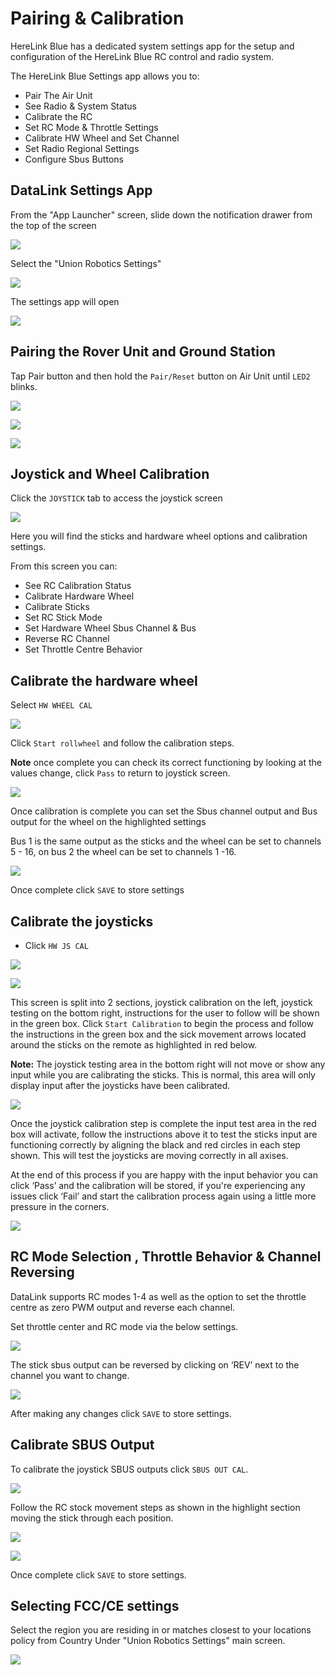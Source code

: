 # Pairing & Calibration

HereLink Blue has a dedicated system settings app for the setup and configuration of the HereLink Blue RC control and radio system.

The HereLink Blue Settings app allows you to:

* Pair The Air Unit&#x20;
* See Radio & System Status
* Calibrate the RC
* Set RC Mode & Throttle Settings&#x20;
* Calibrate HW Wheel and Set Channel
* Set Radio Regional Settings
* Configure Sbus Buttons

## DataLink Settings App

From the "App Launcher" screen, slide down the notification drawer from the top of the screen

![](../../../../.gitbook/assets/90.png)

Select the "Union Robotics Settings"&#x20;

![](../../../../.gitbook/assets/91.png)

The settings app will open

![](../../../../.gitbook/assets/92.png)

## Pairing the Rover Unit and Ground Station

Tap Pair button and then hold the `Pair/Reset` button on Air Unit until `LED2` blinks.

![](../../../../.gitbook/assets/92.png)

![](<../../../../.gitbook/assets/Screen Shot 2021-02-14 at 10.52.09 AM.png>)

![](<../../../../.gitbook/assets/Screen Shot 2021-02-14 at 10.52.20 AM.png>)

## Joystick and Wheel Calibration

Click the `JOYSTICK` tab to access the joystick screen

![](../../../../.gitbook/assets/93.png)

Here you will find the sticks and hardware wheel options and calibration settings.

From this screen you can:

* See RC Calibration Status&#x20;
* Calibrate Hardware Wheel
* Calibrate Sticks
* Set RC Stick Mode
* Set Hardware Wheel Sbus Channel & Bus
* Reverse RC Channel
* Set Throttle Centre Behavior

## Calibrate the hardware wheel

Select `HW WHEEL CAL`&#x20;

![](../../../../.gitbook/assets/wheel\_cal.jpeg)

Click `Start rollwheel` and follow the calibration steps.

**Note** once complete you can check its correct functioning by looking at the values change, click `Pass` to return to joystick screen.

![](../../../../.gitbook/assets/hw-wheel.png)

Once calibration is complete you can set the Sbus channel output and Bus output for the wheel on the highlighted settings

Bus 1 is the same output as the sticks and the wheel can be set to channels 5 - 16, on bus 2 the wheel can be set to channels 1 -16.&#x20;

![](../../../../.gitbook/assets/Wheel\_ch.jpeg)

Once complete click `SAVE` to store settings

## Calibrate the joysticks



* Click `HW JS CAL`&#x20;

![](../../../../.gitbook/assets/Stick\_cal.jpeg)

![](../../../../.gitbook/assets/94.png)

This screen is split into 2 sections, joystick calibration on the left, joystick testing on the bottom right, instructions for the user to follow will be shown in the green box.  Click `Start Calibration` to begin the process and follow the instructions in the green box  and the sick movement arrows located around the sticks on the remote as highlighted in red below.

**Note:** The joystick testing area in the bottom right will not move or show any input while you are calibrating the sticks. This is normal, this area will only display input after the joysticks have been calibrated.

![](../../../../.gitbook/assets/95.png)

Once the joystick calibration step is complete the input test area in the red box will activate, follow the instructions above it to test the sticks input are functioning correctly by aligning the black and red circles in each step shown. This will test the joysticks are moving correctly in all axises.

At the end of this process if you are happy with the input behavior you can click ‘Pass’ and the calibration will be stored, if you're experiencing any issues click ‘Fail’ and start the calibration process again using a little more pressure in the corners.

![](../../../../.gitbook/assets/96.png)

## RC Mode Selection , Throttle Behavior & Channel Reversing

DataLink supports RC modes 1-4 as well as the option to set the throttle centre as zero PWM output and reverse each channel.

Set throttle center and RC mode via the below settings.&#x20;

![](../../../../.gitbook/assets/Rc\_mode.jpeg)

The stick sbus output can be reversed by clicking on ‘REV’ next to the channel you want to change.

![](../../../../.gitbook/assets/image.jpeg)

After making any changes click `SAVE` to store settings.

## Calibrate SBUS Output

To calibrate the joystick SBUS outputs click `SBUS OUT CAL`.

![](<../../../../.gitbook/assets/image (1).jpeg>)

Follow the RC stock movement steps as shown in the highlight section moving the stick through each position.

![](<../../../../.gitbook/assets/image (13).png>)

![](<../../../../.gitbook/assets/image (2).jpeg>)

Once complete click `SAVE` to store settings.&#x20;

## **Selecting FCC/CE settings**

Select the region you are residing in or matches closest to your locations policy from Country Under "Union Robotics Settings" main screen.

![](../../../../.gitbook/assets/97.png)

